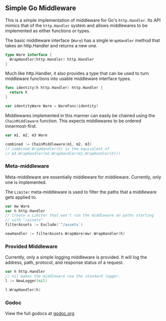 ## Simple Go Middleware

This is a simple implementation of middleware for Go's ```http.Handler```.
Its API mimics that of the ```http.Handler``` system and allows middlewares
to be implemented as either functions or types.

The basic middleware interface (```Ware```) has a single
```WrapHandler``` method that takes an http.Handler and returns a new
one.

```go
type Ware interface {
  WrapHandler(http.Handler) http.Handler
}
```

Much like http.Handler, it also provides a type that can be used to
turn middleware functions into usable middleware interface types.

```go
func identity(h http.Handler) http.Handler {
  return h
}

var identityWare Ware = WareFunc(identity)
```

Middlewares implemented in this manner can easily be chained using the
```ChainMiddleware``` function. This expects middlewares to be ordered
innermost-first.

```go
var m1, m2, m3 Ware

combined := ChainMiddleware(m1, m2, m3)
// combined.WrapHandler(h) is the equivalent of
// m3.WrapHandler(m2.WrapHandler(m1.WrapHandler(h)))
```

### Meta-middleware

Meta-middleware are essentially middleware for middleware. Currently,
only one is implemented.

The ```Limiter``` meta-middleware is used to filter the paths that a
middleware gets applied to.

```go
var mw Ware
var h http.Handler
// Create a Limiter that won't run the middleware on paths starting
// with "/assets"
filterAssets := Exclude(`^/assets`)

newHandler := filterAssets.WrapWare(mw).WrapHandler(h)
```

### Provided Middleware

Currently, only a simple logging middleware is provided. It will log
the address, path, protocol, and response status of a request.

```go
var h http.Handler
// nil makes the middleware use the standard logger.
l := NewLogger(nil)

l.WrapHandler(h)
```

### Godoc

View the full godocs at [godoc.org](https://godoc.org/github.com/Pursuit92/middle)
